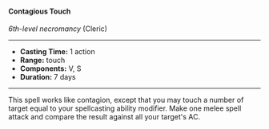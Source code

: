 #### Contagious Touch
*6th-level necromancy* (Cleric)
___
- **Casting Time:** 1 action
- **Range:** touch
- **Components:** V, S
- **Duration:** 7 days
---
This spell works like contagion, except that you may
touch a number of target equal to your spellcasting
ability modifier. Make one melee spell attack and
compare the result against all your target's AC.
